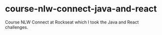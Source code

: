 # course-nlw-connect-java-and-react
Course NLW Connect at Rockseat which I took the Java and React challenges.
